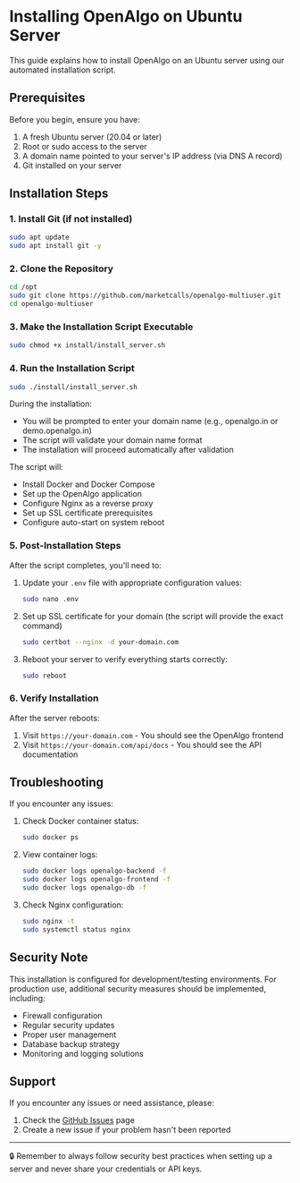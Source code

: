 # Installing OpenAlgo on Ubuntu Server

This guide explains how to install OpenAlgo on an Ubuntu server using our automated installation script.

## Prerequisites

Before you begin, ensure you have:

1. A fresh Ubuntu server (20.04 or later)
2. Root or sudo access to the server
3. A domain name pointed to your server's IP address (via DNS A record)
4. Git installed on your server

## Installation Steps

### 1. Install Git (if not installed)

```bash
sudo apt update
sudo apt install git -y
```

### 2. Clone the Repository

```bash
cd /opt
sudo git clone https://github.com/marketcalls/openalgo-multiuser.git
cd openalgo-multiuser
```

### 3. Make the Installation Script Executable

```bash
sudo chmod +x install/install_server.sh
```

### 4. Run the Installation Script

```bash
sudo ./install/install_server.sh
```

During the installation:
- You will be prompted to enter your domain name (e.g., openalgo.in or demo.openalgo.in)
- The script will validate your domain name format
- The installation will proceed automatically after validation

The script will:
- Install Docker and Docker Compose
- Set up the OpenAlgo application
- Configure Nginx as a reverse proxy
- Set up SSL certificate prerequisites
- Configure auto-start on system reboot

### 5. Post-Installation Steps

After the script completes, you'll need to:

1. Update your `.env` file with appropriate configuration values:
   ```bash
   sudo nano .env
   ```

2. Set up SSL certificate for your domain (the script will provide the exact command)
   ```bash
   sudo certbot --nginx -d your-domain.com
   ```

3. Reboot your server to verify everything starts correctly:
   ```bash
   sudo reboot
   ```

### 6. Verify Installation

After the server reboots:

1. Visit `https://your-domain.com` - You should see the OpenAlgo frontend
2. Visit `https://your-domain.com/api/docs` - You should see the API documentation

## Troubleshooting

If you encounter any issues:

1. Check Docker container status:
   ```bash
   sudo docker ps
   ```

2. View container logs:
   ```bash
   sudo docker logs openalgo-backend -f
   sudo docker logs openalgo-frontend -f
   sudo docker logs openalgo-db -f
   ```

3. Check Nginx configuration:
   ```bash
   sudo nginx -t
   sudo systemctl status nginx
   ```

## Security Note

This installation is configured for development/testing environments. For production use, additional security measures should be implemented, including:

- Firewall configuration
- Regular security updates
- Proper user management
- Database backup strategy
- Monitoring and logging solutions

## Support

If you encounter any issues or need assistance, please:
1. Check the [GitHub Issues](https://github.com/marketcalls/openalgo-multiuser/issues) page
2. Create a new issue if your problem hasn't been reported

---

🔒 Remember to always follow security best practices when setting up a server and never share your credentials or API keys.
